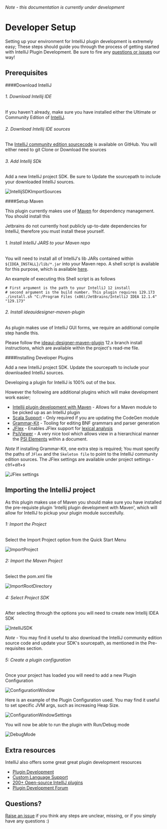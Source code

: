 *Note - this documentation is currently under development*

Developer Setup
===============

Setting up your environment for IntelliJ plugin development is extremely easy;
These steps should guide you through the process of getting started with IntelliJ Plugin Development.
Be sure to fire any [questions or issues](../../issues) our way!

Prerequisites
-------------------------

####Download IntelliJ
###### 1. Download Intellij IDE

If you haven't already, make sure you have installed either the Ultimate or Community Edition of [IntelliJ](http://www.jetbrains.com/idea/).


###### 2. Download Intellij IDE sources

The [IntelliJ community edition sourcecode](https://github.com/JetBrains/intellij-community) is available on GitHub.
You will either need to git Clone or Download the sources


###### 3. Add Intellij SDk

Add a new IntelliJ project SDK. Be sure to Update the sourcepath to include your downloaded IntelliJ sources.

![IntellijSDKImportSources](/documentation/setup/IntellijSDKImportSources.png "IntellijSDKImportSources")


####Setup Maven


This plugin currently makes use of [Maven](http://maven.apache.org/) for dependency management. You should install this 

Jetbrains do not currently host publicly up-to-date dependencies for IntelliJ, therefore you must install these yourself.

###### 1. Install IntelliJ JARS to your Maven repo

You will need to install all of IntelliJ's lib JARs contained within `${IDEA_INSTALL}/lib/*.jar` into your Maven repo. A shell script is available for this purpose, which is available [here](/install.sh). 

An example of executing this Shell script is as follows


	# First argument is the path to your IntelliJ 12 install
	# second argument is the build number. This plugin requires 129.173
	./install.sh "C:/Program Files (x86)/JetBrains/IntelliJ IDEA 12.1.4" "129.173"

###### 2. Install ideauidesigner-maven-plugin

As plugin makes use of IntelliJ GUI forms, we require an additional compile step handle this.

Please follow the [ideaui-designer-maven-plugin](https://github.com/gshakhn/ideauidesigner-maven-plugin/tree/12.x) 12.x branch install instructions, which are available within the project's read-me file.

####Installing Developer Plugins

Add a new IntelliJ project SDK. Update the sourcepath to include your downloaded IntelliJ sources.


Developing a plugin for IntelliJ is 100% out of the box.

However the following are additional plugins which will make development work easier;

- [Intellij plugin development with Maven](http://plugins.jetbrains.com/plugin/7127?pr=idea) - Allows for a Maven module to be picked up as an IntelliJ plugin
- [Scala Support](http://plugins.jetbrains.com/plugin/?id=1347) - Only required if you are updating the CodeGen module
- [Grammar-Kit](http://plugins.jetbrains.com/plugin?pluginId=6606) - Tooling for editing BNF grammars and parser generation
- [JFlex](http://plugins.jetbrains.com/plugin?pluginId=263) - Enables JFlex support for [lexical analysis](http://en.wikipedia.org/wiki/Lexical_analysis)
- [PsiViewer](http://plugins.jetbrains.com/plugin/?pluginId=227) - A very nice tool which allows view in a hierarchical manner the [PSI Elements](http://confluence.jetbrains.com/display/IDEADEV/IntelliJ+IDEA+Architectural+Overview#IntelliJIDEAArchitecturalOverview-PsiElements) within a document.

*Note* If installing Grammar-Kit, one extra step is required; You must specify the paths of `JFlex` and the `Skeleton file` to point to the IntelliJ community edition sources. The JFlex settings are available under project settings - *ctrl+alt+s*

![JFlex settings](/documentation/setup/JflexSettings.png "JFlex settings")


Importing the IntelliJ project
---------------------

As this plugin makes use of Maven you should make sure you have installed the pre-requiste plugin 'Intellij plugin development with Maven', which will allow for IntelliJ to pickup your plugin module succesfully.

###### 1: Import the Project

Select the Import Project option from the Quick Start Menu

![ImportProject](/documentation/setup/ImportProject.png "ImportProject")

###### 2: Import the Maven Project

Select the pom.xml file

![ImportRootDirectory](/documentation/setup/ImportRootDirectory.png "ImportRootDirectory")

###### 4: Select Project SDK

After selecting through the options you will need to create new Intellij IDEA SDK

![IntelliJSDK](/documentation/setup/IntelliJSDK.png "IntelliJSDK")

*Note* - You may find it useful to also download the IntelliJ community edition source code and update your SDK's
sourcepath, as mentioned in the Pre-requisites section.

###### 5: Create a plugin configuration

Once your project has loaded you will need to add a new Plugin Configuration

![ConfigurationWindow](/documentation/setup/ConfigurationWindow.png "ConfigurationWindow")

Here is an example of the Plugin Configuration used. You may find it useful to set specific JVM args, such as increasing
Heap Size.

![ConfigurationWindowSettings](/documentation/setup/ConfigurationWindowSettings.png "ConfigurationWindowSettings")

You will now be able to run the plugin with Run/Debug mode

![DebugMode](/documentation/setup/DebugMode.png "DebugMode")

Extra resources
---------------------
IntelliJ also offers some great great plugin development resources

- [Plugin Development](http://confluence.jetbrains.com/display/IDEADEV/PluginDevelopment)
- [Custom Language Support](http://confluence.jetbrains.com/display/IntelliJIDEA/Custom+Language+Support)
- [200+ Open-source IntelliJ plugins](http://blogs.jetbrains.com/idea/2012/10/check-out-more-than-200-open-source-plugins/)
- [Plugin Development Forum](http://devnet.jetbrains.com/community/idea/open_api_and_plugin_development)

Questions?
---------------------

[Raise an issue](../../issues) if you think any steps are unclear, missing, or if you simply have any questions :)